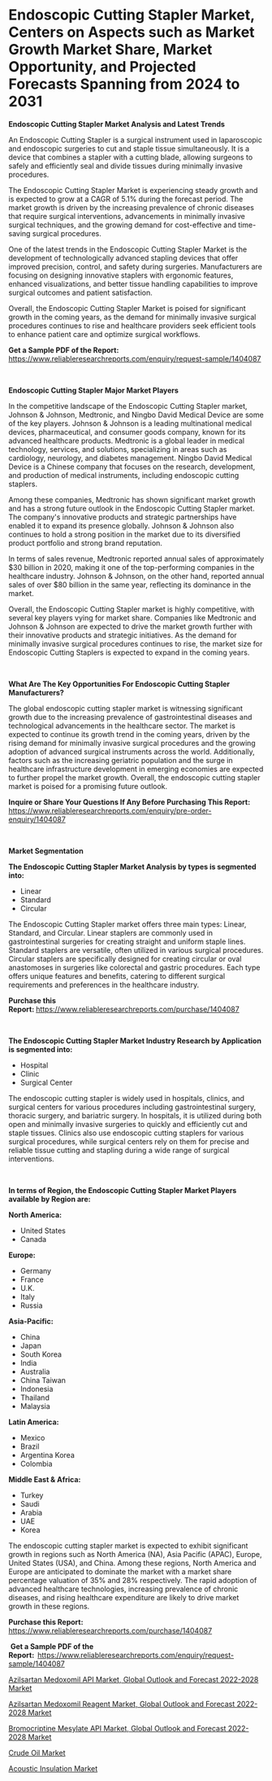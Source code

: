 <p><h1>Endoscopic Cutting Stapler Market, Centers on Aspects such as Market Growth Market Share, Market Opportunity, and Projected Forecasts Spanning from 2024 to 2031</h1></p><p><strong>Endoscopic Cutting Stapler Market Analysis and Latest Trends</strong></p>
<p><p>An Endoscopic Cutting Stapler is a surgical instrument used in laparoscopic and endoscopic surgeries to cut and staple tissue simultaneously. It is a device that combines a stapler with a cutting blade, allowing surgeons to safely and efficiently seal and divide tissues during minimally invasive procedures.</p><p>The Endoscopic Cutting Stapler Market is experiencing steady growth and is expected to grow at a CAGR of 5.1% during the forecast period. The market growth is driven by the increasing prevalence of chronic diseases that require surgical interventions, advancements in minimally invasive surgical techniques, and the growing demand for cost-effective and time-saving surgical procedures.</p><p>One of the latest trends in the Endoscopic Cutting Stapler Market is the development of technologically advanced stapling devices that offer improved precision, control, and safety during surgeries. Manufacturers are focusing on designing innovative staplers with ergonomic features, enhanced visualizations, and better tissue handling capabilities to improve surgical outcomes and patient satisfaction.</p><p>Overall, the Endoscopic Cutting Stapler Market is poised for significant growth in the coming years, as the demand for minimally invasive surgical procedures continues to rise and healthcare providers seek efficient tools to enhance patient care and optimize surgical workflows.</p></p>
<p><strong>Get a Sample PDF of the Report:&nbsp;</strong> <a href="https://www.reliableresearchreports.com/enquiry/request-sample/1404087">https://www.reliableresearchreports.com/enquiry/request-sample/1404087</a></p>
<p>&nbsp;</p>
<p><strong>Endoscopic Cutting Stapler Major Market Players</strong></p>
<p><p>In the competitive landscape of the Endoscopic Cutting Stapler market, Johnson & Johnson, Medtronic, and Ningbo David Medical Device are some of the key players. Johnson & Johnson is a leading multinational medical devices, pharmaceutical, and consumer goods company, known for its advanced healthcare products. Medtronic is a global leader in medical technology, services, and solutions, specializing in areas such as cardiology, neurology, and diabetes management. Ningbo David Medical Device is a Chinese company that focuses on the research, development, and production of medical instruments, including endoscopic cutting staplers.</p><p>Among these companies, Medtronic has shown significant market growth and has a strong future outlook in the Endoscopic Cutting Stapler market. The company's innovative products and strategic partnerships have enabled it to expand its presence globally. Johnson & Johnson also continues to hold a strong position in the market due to its diversified product portfolio and strong brand reputation.</p><p>In terms of sales revenue, Medtronic reported annual sales of approximately $30 billion in 2020, making it one of the top-performing companies in the healthcare industry. Johnson & Johnson, on the other hand, reported annual sales of over $80 billion in the same year, reflecting its dominance in the market.</p><p>Overall, the Endoscopic Cutting Stapler market is highly competitive, with several key players vying for market share. Companies like Medtronic and Johnson & Johnson are expected to drive the market growth further with their innovative products and strategic initiatives. As the demand for minimally invasive surgical procedures continues to rise, the market size for Endoscopic Cutting Staplers is expected to expand in the coming years.</p></p>
<p>&nbsp;</p>
<p><strong>What Are The Key Opportunities For Endoscopic Cutting Stapler Manufacturers?</strong></p>
<p><p>The global endoscopic cutting stapler market is witnessing significant growth due to the increasing prevalence of gastrointestinal diseases and technological advancements in the healthcare sector. The market is expected to continue its growth trend in the coming years, driven by the rising demand for minimally invasive surgical procedures and the growing adoption of advanced surgical instruments across the world. Additionally, factors such as the increasing geriatric population and the surge in healthcare infrastructure development in emerging economies are expected to further propel the market growth. Overall, the endoscopic cutting stapler market is poised for a promising future outlook.</p></p>
<p><strong>Inquire or Share Your Questions If Any Before Purchasing This Report:</strong> <a href="https://www.reliableresearchreports.com/enquiry/pre-order-enquiry/1404087">https://www.reliableresearchreports.com/enquiry/pre-order-enquiry/1404087</a></p>
<p>&nbsp;</p>
<p><strong>Market Segmentation</strong></p>
<p><strong>The Endoscopic Cutting Stapler Market Analysis by types is segmented into:</strong></p>
<p><ul><li>Linear</li><li>Standard</li><li>Circular</li></ul></p>
<p><p>The Endoscopic Cutting Stapler market offers three main types: Linear, Standard, and Circular. Linear staplers are commonly used in gastrointestinal surgeries for creating straight and uniform staple lines. Standard staplers are versatile, often utilized in various surgical procedures. Circular staplers are specifically designed for creating circular or oval anastomoses in surgeries like colorectal and gastric procedures. Each type offers unique features and benefits, catering to different surgical requirements and preferences in the healthcare industry.</p></p>
<p><strong>Purchase this Report:&nbsp;</strong><a href="https://www.reliableresearchreports.com/purchase/1404087">https://www.reliableresearchreports.com/purchase/1404087</a></p>
<p>&nbsp;</p>
<p><strong>The Endoscopic Cutting Stapler Market Industry Research by Application is segmented into:</strong></p>
<p><ul><li>Hospital</li><li>Clinic</li><li>Surgical Center</li></ul></p>
<p><p>The endoscopic cutting stapler is widely used in hospitals, clinics, and surgical centers for various procedures including gastrointestinal surgery, thoracic surgery, and bariatric surgery. In hospitals, it is utilized during both open and minimally invasive surgeries to quickly and efficiently cut and staple tissues. Clinics also use endoscopic cutting staplers for various surgical procedures, while surgical centers rely on them for precise and reliable tissue cutting and stapling during a wide range of surgical interventions.</p></p>
<p>&nbsp;</p>
<p><strong>In terms of Region, the Endoscopic Cutting Stapler Market Players available by Region are:</strong></p>
<p>
    <p> <strong> North America: </strong>
        <ul>
            <li>United States</li>
            <li>Canada</li>
        </ul>
        </p> 
    <p> <strong> Europe: </strong>
        <ul>
            <li>Germany</li>
            <li>France</li>
            <li>U.K.</li>
            <li>Italy</li>
            <li>Russia</li>
        </ul>
        </p> 
    <p> <strong> Asia-Pacific: </strong>
        <ul>
            <li>China</li>
            <li>Japan</li>
            <li>South Korea</li>
            <li>India</li>
            <li>Australia</li>
            <li>China Taiwan</li>
            <li>Indonesia</li>
            <li>Thailand</li>
            <li>Malaysia</li>
        </ul>
        </p> 
    <p> <strong> Latin America: </strong>
        <ul>
            <li>Mexico</li>
            <li>Brazil</li>
            <li>Argentina Korea</li>
            <li>Colombia</li>
        </ul>
        </p> 
    <p> <strong> Middle East & Africa: </strong>
        <ul>
            <li>Turkey</li>
            <li>Saudi</li>
            <li>Arabia</li>
            <li>UAE</li>
            <li>Korea</li>
        </ul>
    </p>
    </p>
<p><p>The endoscopic cutting stapler market is expected to exhibit significant growth in regions such as North America (NA), Asia Pacific (APAC), Europe, United States (USA), and China. Among these regions, North America and Europe are anticipated to dominate the market with a market share percentage valuation of 35% and 28% respectively. The rapid adoption of advanced healthcare technologies, increasing prevalence of chronic diseases, and rising healthcare expenditure are likely to drive market growth in these regions.</p></p>
<p><strong>Purchase this Report: </strong><a href="https://www.reliableresearchreports.com/purchase/1404087">https://www.reliableresearchreports.com/purchase/1404087</a></p>
<p>&nbsp;<strong>Get a Sample PDF of the Report:&nbsp;&nbsp;</strong><a href="https://www.reliableresearchreports.com/enquiry/request-sample/1404087">https://www.reliableresearchreports.com/enquiry/request-sample/1404087</a></p>
<p><strong></strong></p>
<p><p><a href="https://fuschia-pecorino-a6d.notion.site/Azilsartan-Medoxomil-API-Market-Global-Outlook-and-Forecast-2022-2028-Market-with-the-goal-of-estim-95cb0ddb85ad4acdabd107217909ca53">Azilsartan Medoxomil API Market, Global Outlook and Forecast 2022-2028 Market</a></p><p><a href="https://five-trouble-98a.notion.site/Insights-into-Azilsartan-Medoxomil-Reagent-Market-Global-Outlook-and-Forecast-2022-2028-Market-Size-d0f1cee2682647399da674de725c48a5">Azilsartan Medoxomil Reagent Market, Global Outlook and Forecast 2022-2028 Market</a></p><p><a href="https://butternut-bug-553.notion.site/Bromocriptine-Mesylate-API-Market-Global-Outlook-and-Forecast-2022-2028-Market-Furnish-Information--0d8ed36994f2417b82e388c302694abc">Bromocriptine Mesylate API Market, Global Outlook and Forecast 2022-2028 Market</a></p><p><a href="https://view.publitas.com/reportprime-1/crude-oil-market-with-the-goal-of-estimating-the-market-size-and-future-growth-potential-of-various-market-segments-based-on-component-applications-end-user-and-region/">Crude Oil Market</a></p><p><a href="https://view.publitas.com/reportprime-1/acoustic-insulation-market-size-growth-outlook-from-2024-to-2031-projecting-at-markets-trends-analysis-by-application-regional-outlook-and-revenue/">Acoustic Insulation Market</a></p></p>
